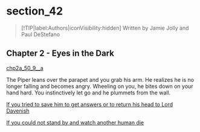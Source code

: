 
# section_42

>[!TIP|label:Authors|iconVisibility:hidden]
>Written by Jamie Jolly and Paul DeStefano

## Chapter 2 - Eyes in the Dark

[chp2a_50_9__a](../../decomp/app/src/main/res/raw/chp2a_50_9__a.mp3 ':include :type=audio')

The Piper leans over the parapet and you grab his arm. He realizes he is no longer falling and becomes angry. Wheeling on you, he bites down on your hand hard. You instinctively let go and he plummets from the wall.

[If you tried to save him to get answers or to return his head to Lord Davenish](output/chapter2/section_43.md)

[If you could not stand by and watch another human die](output/chapter2/section_44.md)


